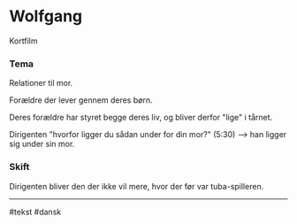 # Wolfgang
Kortfilm


### Tema
Relationer til mor.

Forældre der lever gennem deres børn.

Deres forældre har styret begge deres liv, og bliver derfor "lige" i tårnet.

Dirigenten "hvorfor ligger du sådan under for din mor?" (5:30) --> han ligger sig under sin mor.

### Skift
Dirigenten bliver den der ikke vil mere, hvor der før var tuba-spilleren.

---
#tekst 
#dansk 
